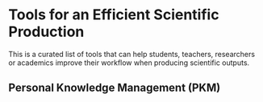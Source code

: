 # Tools for an Efficient Scientific Production

This is a curated list of tools that can help students, teachers, researchers or academics improve their workflow when producing scientific outputs.

## Personal Knowledge Management (PKM)

